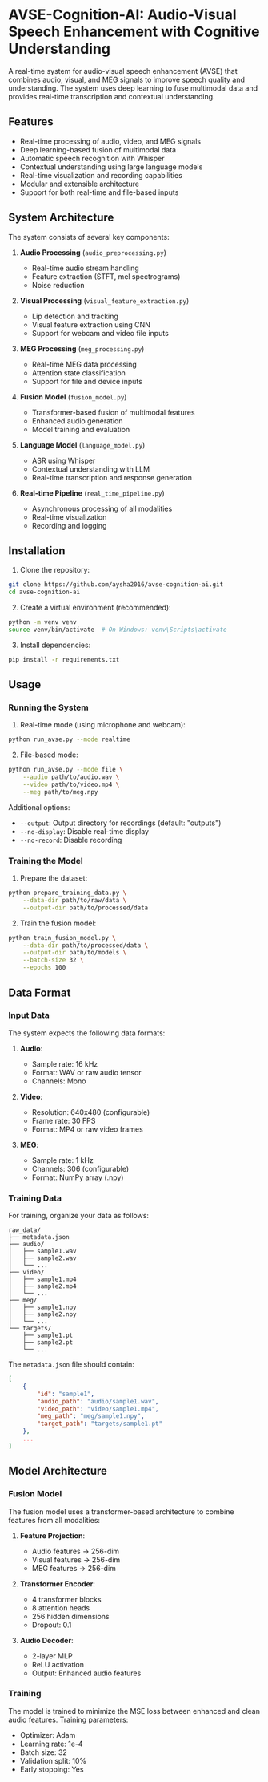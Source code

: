 # AVSE-Cognition-AI: Audio-Visual Speech Enhancement with Cognitive Understanding

A real-time system for audio-visual speech enhancement (AVSE) that combines audio, visual, and MEG signals to improve speech quality and understanding. The system uses deep learning to fuse multimodal data and provides real-time transcription and contextual understanding.

## Features

- Real-time processing of audio, video, and MEG signals
- Deep learning-based fusion of multimodal data
- Automatic speech recognition with Whisper
- Contextual understanding using large language models
- Real-time visualization and recording capabilities
- Modular and extensible architecture
- Support for both real-time and file-based inputs

## System Architecture

The system consists of several key components:

1. **Audio Processing** (`audio_preprocessing.py`)
   - Real-time audio stream handling
   - Feature extraction (STFT, mel spectrograms)
   - Noise reduction

2. **Visual Processing** (`visual_feature_extraction.py`)
   - Lip detection and tracking
   - Visual feature extraction using CNN
   - Support for webcam and video file inputs

3. **MEG Processing** (`meg_processing.py`)
   - Real-time MEG data processing
   - Attention state classification
   - Support for file and device inputs

4. **Fusion Model** (`fusion_model.py`)
   - Transformer-based fusion of multimodal features
   - Enhanced audio generation
   - Model training and evaluation

5. **Language Model** (`language_model.py`)
   - ASR using Whisper
   - Contextual understanding with LLM
   - Real-time transcription and response generation

6. **Real-time Pipeline** (`real_time_pipeline.py`)
   - Asynchronous processing of all modalities
   - Real-time visualization
   - Recording and logging

## Installation

1. Clone the repository:
```bash
git clone https://github.com/aysha2016/avse-cognition-ai.git
cd avse-cognition-ai
```

2. Create a virtual environment (recommended):
```bash
python -m venv venv
source venv/bin/activate  # On Windows: venv\Scripts\activate
```

3. Install dependencies:
```bash
pip install -r requirements.txt
```

## Usage

### Running the System

1. Real-time mode (using microphone and webcam):
```bash
python run_avse.py --mode realtime
```

2. File-based mode:
```bash
python run_avse.py --mode file \
    --audio path/to/audio.wav \
    --video path/to/video.mp4 \
    --meg path/to/meg.npy
```

Additional options:
- `--output`: Output directory for recordings (default: "outputs")
- `--no-display`: Disable real-time display
- `--no-record`: Disable recording

### Training the Model

1. Prepare the dataset:
```bash
python prepare_training_data.py \
    --data-dir path/to/raw/data \
    --output-dir path/to/processed/data
```

2. Train the fusion model:
```bash
python train_fusion_model.py \
    --data-dir path/to/processed/data \
    --output-dir path/to/models \
    --batch-size 32 \
    --epochs 100
```

## Data Format

### Input Data

The system expects the following data formats:

1. **Audio**:
   - Sample rate: 16 kHz
   - Format: WAV or raw audio tensor
   - Channels: Mono

2. **Video**:
   - Resolution: 640x480 (configurable)
   - Frame rate: 30 FPS
   - Format: MP4 or raw video frames

3. **MEG**:
   - Sample rate: 1 kHz
   - Channels: 306 (configurable)
   - Format: NumPy array (.npy)

### Training Data

For training, organize your data as follows:

```
raw_data/
├── metadata.json
├── audio/
│   ├── sample1.wav
│   ├── sample2.wav
│   └── ...
├── video/
│   ├── sample1.mp4
│   ├── sample2.mp4
│   └── ...
├── meg/
│   ├── sample1.npy
│   ├── sample2.npy
│   └── ...
└── targets/
    ├── sample1.pt
    ├── sample2.pt
    └── ...
```

The `metadata.json` file should contain:
```json
[
    {
        "id": "sample1",
        "audio_path": "audio/sample1.wav",
        "video_path": "video/sample1.mp4",
        "meg_path": "meg/sample1.npy",
        "target_path": "targets/sample1.pt"
    },
    ...
]
```

## Model Architecture

### Fusion Model

The fusion model uses a transformer-based architecture to combine features from all modalities:

1. **Feature Projection**:
   - Audio features → 256-dim
   - Visual features → 256-dim
   - MEG features → 256-dim

2. **Transformer Encoder**:
   - 4 transformer blocks
   - 8 attention heads
   - 256 hidden dimensions
   - Dropout: 0.1

3. **Audio Decoder**:
   - 2-layer MLP
   - ReLU activation
   - Output: Enhanced audio features

### Training

The model is trained to minimize the MSE loss between enhanced and clean audio features. Training parameters:

- Optimizer: Adam
- Learning rate: 1e-4
- Batch size: 32
- Validation split: 10%
- Early stopping: Yes

    
```
